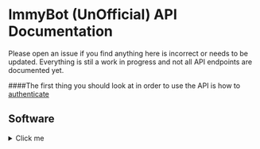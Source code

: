 # ImmyBot (UnOfficial) API Documentation

Please open an issue if you find anything here is incorrect or needs to be updated. Everything is stil a work in progress and not all API endpoints are documented yet.

####The first thing you should look at in order to use the API is how to [authenticate](https://github.com/serialscriptr/ImmyBotApiWrapper/blob/main/Endpoint%20Documentation/GET/Authentication.md)

## Software
<details>
  <summary>Click me</summary>
  
  - [Get Global Software](https://github.com/serialscriptr/ImmyBotApiWrapper/blob/main/Endpoint%20Documentation/GET/GlobalSoftware.md)
  - [Get Local Software](https://github.com/serialscriptr/ImmyBotApiWrapper/blob/main/Endpoint%20Documentation/GET/LocalSoftware.md)
 
</details>